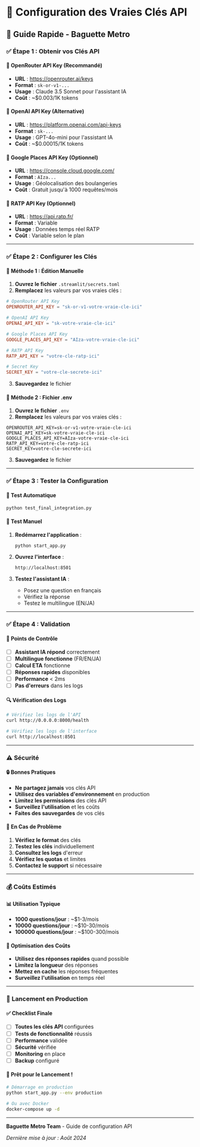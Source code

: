 # 🔑 Configuration des Vraies Clés API

## 🚀 Guide Rapide - Baguette Metro

### ✅ **Étape 1 : Obtenir vos Clés API**

#### 🔑 **OpenRouter API Key** (Recommandé)
- **URL** : https://openrouter.ai/keys
- **Format** : `sk-or-v1-...`
- **Usage** : Claude 3.5 Sonnet pour l'assistant IA
- **Coût** : ~$0.003/1K tokens

#### 🔑 **OpenAI API Key** (Alternative)
- **URL** : https://platform.openai.com/api-keys
- **Format** : `sk-...`
- **Usage** : GPT-4o-mini pour l'assistant IA
- **Coût** : ~$0.00015/1K tokens

#### 🔑 **Google Places API Key** (Optionnel)
- **URL** : https://console.cloud.google.com/
- **Format** : `AIza...`
- **Usage** : Géolocalisation des boulangeries
- **Coût** : Gratuit jusqu'à 1000 requêtes/mois

#### 🔑 **RATP API Key** (Optionnel)
- **URL** : https://api.ratp.fr/
- **Format** : Variable
- **Usage** : Données temps réel RATP
- **Coût** : Variable selon le plan

---

### ✅ **Étape 2 : Configurer les Clés**

#### 📝 **Méthode 1 : Édition Manuelle**

1. **Ouvrez le fichier** `.streamlit/secrets.toml`
2. **Remplacez** les valeurs par vos vraies clés :

```toml
# OpenRouter API Key
OPENROUTER_API_KEY = "sk-or-v1-votre-vraie-cle-ici"

# OpenAI API Key
OPENAI_API_KEY = "sk-votre-vraie-cle-ici"

# Google Places API Key
GOOGLE_PLACES_API_KEY = "AIza-votre-vraie-cle-ici"

# RATP API Key
RATP_API_KEY = "votre-cle-ratp-ici"

# Secret Key
SECRET_KEY = "votre-cle-secrete-ici"
```

3. **Sauvegardez** le fichier

#### 📝 **Méthode 2 : Fichier .env**

1. **Ouvrez le fichier** `.env`
2. **Remplacez** les valeurs par vos vraies clés :

```env
OPENROUTER_API_KEY=sk-or-v1-votre-vraie-cle-ici
OPENAI_API_KEY=sk-votre-vraie-cle-ici
GOOGLE_PLACES_API_KEY=AIza-votre-vraie-cle-ici
RATP_API_KEY=votre-cle-ratp-ici
SECRET_KEY=votre-cle-secrete-ici
```

3. **Sauvegardez** le fichier

---

### ✅ **Étape 3 : Tester la Configuration**

#### 🧪 **Test Automatique**
```bash
python test_final_integration.py
```

#### 🧪 **Test Manuel**
1. **Redémarrez l'application** :
   ```bash
   python start_app.py
   ```

2. **Ouvrez l'interface** :
   ```
   http://localhost:8501
   ```

3. **Testez l'assistant IA** :
   - Posez une question en français
   - Vérifiez la réponse
   - Testez le multilingue (EN/JA)

---

### ✅ **Étape 4 : Validation**

#### 🎯 **Points de Contrôle**
- [ ] **Assistant IA répond** correctement
- [ ] **Multilingue fonctionne** (FR/EN/JA)
- [ ] **Calcul ETA** fonctionne
- [ ] **Réponses rapides** disponibles
- [ ] **Performance** < 2ms
- [ ] **Pas d'erreurs** dans les logs

#### 🔍 **Vérification des Logs**
```bash
# Vérifiez les logs de l'API
curl http://0.0.0.0:8000/health

# Vérifiez les logs de l'interface
curl http://localhost:8501
```

---

### ⚠️ **Sécurité**

#### 🔒 **Bonnes Pratiques**
- **Ne partagez jamais** vos clés API
- **Utilisez des variables d'environnement** en production
- **Limitez les permissions** des clés API
- **Surveillez l'utilisation** et les coûts
- **Faites des sauvegardes** de vos clés

#### 🚨 **En Cas de Problème**
1. **Vérifiez le format** des clés
2. **Testez les clés** individuellement
3. **Consultez les logs** d'erreur
4. **Vérifiez les quotas** et limites
5. **Contactez le support** si nécessaire

---

### 💰 **Coûts Estimés**

#### 📊 **Utilisation Typique**
- **1000 questions/jour** : ~$1-3/mois
- **10000 questions/jour** : ~$10-30/mois
- **100000 questions/jour** : ~$100-300/mois

#### 🎯 **Optimisation des Coûts**
- **Utilisez des réponses rapides** quand possible
- **Limitez la longueur** des réponses
- **Mettez en cache** les réponses fréquentes
- **Surveillez l'utilisation** en temps réel

---

### 🚀 **Lancement en Production**

#### ✅ **Checklist Finale**
- [ ] **Toutes les clés API** configurées
- [ ] **Tests de fonctionnalité** réussis
- [ ] **Performance** validée
- [ ] **Sécurité** vérifiée
- [ ] **Monitoring** en place
- [ ] **Backup** configuré

#### 🎉 **Prêt pour le Lancement !**
```bash
# Démarrage en production
python start_app.py --env production

# Ou avec Docker
docker-compose up -d
```

---

**Baguette Metro Team** - Guide de configuration API

*Dernière mise à jour : Août 2024*





